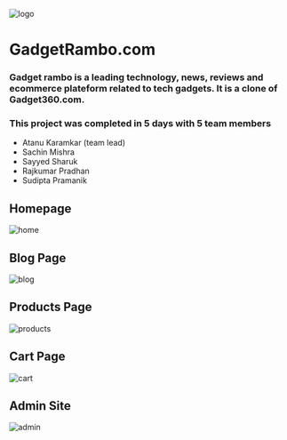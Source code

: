 ![logo](https://user-images.githubusercontent.com/112638599/213981790-9e5f4b43-da90-403e-b1ed-c0e122a02114.png)
# GadgetRambo.com

### Gadget rambo is a leading technology, news, reviews and ecommerce plateform related to tech gadgets. It is a clone of Gadget360.com.
### This project was completed in 5 days with 5 team members
- Atanu Karamkar (team lead)
- Sachin Mishra
- Sayyed Sharuk
- Rajkumar Pradhan
- Sudipta Pramanik

## Homepage
![home](https://user-images.githubusercontent.com/112638599/213979464-b2926ec2-65d7-4a3b-9772-d18d3ad05637.jpg)

## Blog Page
![blog](https://user-images.githubusercontent.com/112638599/213979530-4c8daa8f-021e-4fbf-9783-76ac1c032707.jpg)

## Products Page
![products](https://user-images.githubusercontent.com/112638599/213979657-62376b31-cb5e-4c00-86e6-57775329b7b9.jpg)

## Cart Page
![cart](https://user-images.githubusercontent.com/112638599/213979934-930018ab-6e76-4c7b-9f28-9bebfa7aefeb.jpg)


## Admin Site
![admin](https://user-images.githubusercontent.com/112638599/213979885-9f0b79bc-6bc3-44fd-85a3-3b4e724c708a.jpg)
